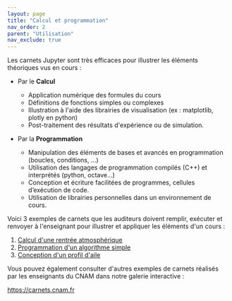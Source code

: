 ```yaml
---
layout: page
title: "Calcul et programmation"
nav_order: 2
parent: "Utilisation"
nav_exclude: true
---
```


Les carnets Jupyter sont très efficaces pour illustrer les éléments théoriques vus en cours :

- Par le **Calcul**
    * Application numérique des formules du cours
    * Définitions de fonctions simples ou complexes
    * Illustration à l'aide des librairies de visualisation (ex : matplotlib,
      plotly en python)
    * Post-traitement des résultats d'expérience ou de simulation.

- Par la **Programmation**
    * Manipulation des éléments de bases et avancés en programmation (boucles,
      conditions, ...)
    * Utilisation des langages de programmation compilés (C++) et interprétés (python, octave...)
    * Conception et écriture facilitées de programmes, cellules d’exécution de code.
    * Utilisation de librairies personnelles dans un environnement de cours.


Voici 3 exemples de carnets que les auditeurs doivent remplir, exécuter et
renvoyer à l'enseignant pour illustrer et appliquer les éléments d'un cours :

1. [Calcul d'une rentrée atmosphérique](https://hpp.education/Lessons/MecaSpace/Files/MecaSpace_Rentree.html)
2. [Programmation d'un algorithme simple](https://hpp.education/Lessons/Python/Files/TP1-Langton.html)
3. [Conception d'un profil d'aile](https://hpp.education/Lessons/Aerodynamique/Files/TN2_Profils.html)

Vous pouvez également consulter d'autres exemples de carnets réalisés par les
enseignants du CNAM dans notre galerie interactive :
<div class="centre-important">
<a href="https://carnets.cnam.fr">https://carnets.cnam.fr</a>
</div>
